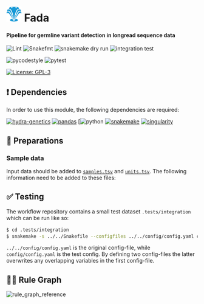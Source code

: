 # <img src="images/hydragenetics.png" width=40 /> Fada


#### Pipeline for germline variant detection in longread sequence data

![Lint](https://github.com/hydra-genetics/fada/actions/workflows/lint.yaml/badge.svg?branch=develop)
![Snakefmt](https://github.com/hydra-genetics/fada/actions/workflows/snakefmt.yaml/badge.svg?branch=develop)
![snakemake dry run](https://github.com/hydra-genetics/fada/actions/workflows/snakemake-dry-run.yaml/badge.svg?branch=develop)
![integration test](https://github.com/hydra-genetics/fada/actions/workflows/integration.yaml/badge.svg?branch=develop)

![pycodestyle](https://github.com/hydra-genetics/fada/actions/workflows/pycodestyle.yaml/badge.svg?branch=develop)
![pytest](https://github.com/hydra-genetics/fada/actions/workflows/pytest.yaml/badge.svg?branch=develop)

[![License: GPL-3](https://img.shields.io/badge/License-GPL3-yellow.svg)](https://opensource.org/licenses/gpl-3.0.html)


## :heavy_exclamation_mark: Dependencies

In order to use this module, the following dependencies are required:

[![hydra-genetics](https://img.shields.io/badge/hydragenetics-v3.0.0-blue)](https://github.com/hydra-genetics/)
[![pandas](https://img.shields.io/badge/pandas-1.3.1-blue)](https://pandas.pydata.org/)
[![python](https://img.shields.io/badge/python-3.9-blue)
[![snakemake](https://img.shields.io/badge/snakemake-7.26.0-blue)](https://snakemake.readthedocs.io/en/stable/)
[![singularity](https://img.shields.io/badge/singularity-3.11.0-blue)](https://sylabs.io/docs/)

## :school_satchel: Preparations

### Sample data

Input data should be added to [`samples.tsv`](https://github.com/hydra-genetics/fada/blob/develop/config/samples.tsv)
and [`units.tsv`](https://github.com/hydra-genetics/fada/blob/develop/config/units.tsv).
The following information need to be added to these files:



## :white_check_mark: Testing

The workflow repository contains a small test dataset `.tests/integration` which can be run like so:

```bash
$ cd .tests/integration
$ snakemake -s ../../Snakefile --configfiles ../../config/config.yaml config/config.yaml -j1 --use-singularity
```
`../../config/config.yaml` is the original config-file, while `config/config.yaml` is the test config. By defining two config-files the latter overwrites any overlapping variables in the first config-file.

## :judge: Rule Graph
![rule_graph_reference](images/rulegraph.svg)